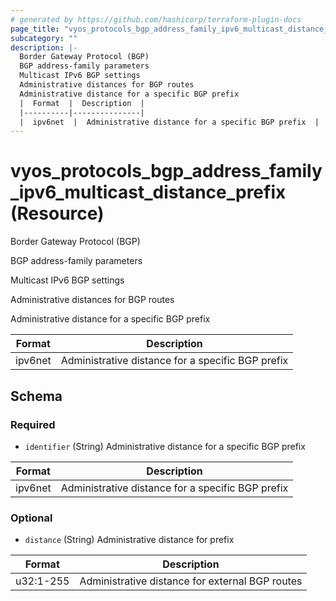 ```yaml
---
# generated by https://github.com/hashicorp/terraform-plugin-docs
page_title: "vyos_protocols_bgp_address_family_ipv6_multicast_distance_prefix Resource - vyos"
subcategory: ""
description: |-
  Border Gateway Protocol (BGP)
  BGP address-family parameters
  Multicast IPv6 BGP settings
  Administrative distances for BGP routes
  Administrative distance for a specific BGP prefix
  |  Format  |  Description  |
  |----------|---------------|
  |  ipv6net  |  Administrative distance for a specific BGP prefix  |
---
```


# vyos_protocols_bgp_address_family_ipv6_multicast_distance_prefix (Resource)

Border Gateway Protocol (BGP)

BGP address-family parameters

Multicast IPv6 BGP settings

Administrative distances for BGP routes

Administrative distance for a specific BGP prefix

|  Format  |  Description  |
|----------|---------------|
|  ipv6net  |  Administrative distance for a specific BGP prefix  |



<!-- schema generated by tfplugindocs -->
## Schema

### Required

- `identifier` (String) Administrative distance for a specific BGP prefix

|  Format  |  Description  |
|----------|---------------|
|  ipv6net  |  Administrative distance for a specific BGP prefix  |

### Optional

- `distance` (String) Administrative distance for prefix

|  Format  |  Description  |
|----------|---------------|
|  u32:1-255  |  Administrative distance for external BGP routes  |
